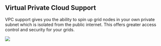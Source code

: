 ## Virtual Private Cloud Support

VPC support gives you the ability to spin up grid nodes in your own private subnet which is isolated from the public internet. This offers greater access control and security for your grids.

![](../../images/vpc.png)
